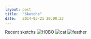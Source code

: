 ```yaml
---
layout: post
title:  "Sketchs"
date:   2014-03-21 20:00:23
---
```


Recent sketchs
![HOBO](/images/2014-03-21-1.gif)
![cat](/images/2014-03-21-2.gif)
![feather](/images/2014-03-21-3.gif)